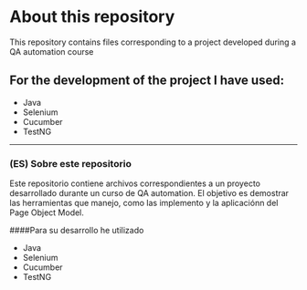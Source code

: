 # About this repository

This repository contains files corresponding to a project developed during a QA automation course

## For the development of the project I have used:

* Java
* Selenium
* Cucumber
* TestNG

---------------------------------------------------------------

### (ES) Sobre este repositorio
Este repositorio contiene archivos correspondientes a un proyecto desarrollado durante un curso de QA automation. El objetivo es demostrar las herramientas que manejo, como las implemento y la aplicaciónn del Page Object Model. 

####Para su desarrollo he utilizado
* Java
* Selenium
* Cucumber
* TestNG

